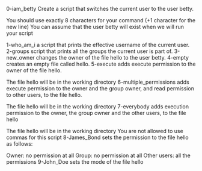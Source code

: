 0-iam_betty Create a script that switches the current user to the user betty.

You should use exactly 8 characters for your command (+1 character for the new line)
You can assume that the user betty will exist when we will run your script

1-who_am_i a script that prints the effective username of the current user.
2-groups  script that prints all the groups the current user is part of.
3-new_owner changes the owner of the file hello to the user betty.
4-empty creates an empty file called hello.
5-execute adds execute permission to the owner of the file hello.

The file hello will be in the working directory
6-multiple_permissions  adds execute permission to the owner and the group owner, and read permission to other users, to the file hello.

The file hello will be in the working directory
7-everybody adds execution permission to the owner, the group owner and the other users, to the file hello

The file hello will be in the working directory
You are not allowed to use commas for this script
8-James_Bond sets the permission to the file hello as follows:

Owner: no permission at all
Group: no permission at all
Other users: all the permissions
9-John_Doe sets the mode of the file hello
